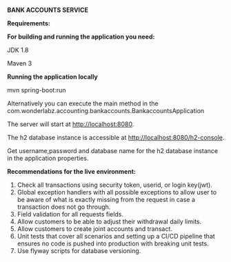 **BANK ACCOUNTS SERVICE**

**Requirements:**

**For building and running the application you need:**

JDK 1.8

Maven 3

**Running the application locally**

mvn spring-boot:run

Alternatively you can execute the main method in the com.wonderlabz.accounting.bankaccounts.BankaccountsApplication

The server will start at <http://localhost:8080>.

The h2 database instance is accessible at <http://localhost:8080/h2-console>.

Get username,password and database name for the h2 database instance
in the application properties.

**Recommendations for the live environment:**

1.  Check all transactions using security token, userid, or login key(jwt).
2.  Global exception handlers with all possible exceptions to allow user to be aware of what is exactly missing from the request in case a transaction does not go through.
3.  Field validation for all requests fields.
4.  Allow customers to be able to adjust their withdrawal daily limits.
5.  Allow customers to create joint accounts and transact.
6.  Unit tests that cover all scenarios and setting up a CI/CD pipeline that ensures no code is pushed into production with breaking unit tests.
7.  Use flyway scripts for database versioning.
